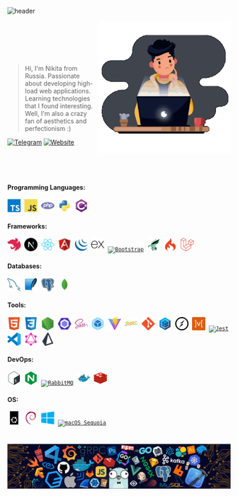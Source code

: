 ![header](https://capsule-render.vercel.app/api?type=blur&height=200&color=gradient&text=TS%20Cheers!&textBg=false&fontSize=36&reversal=false&section=header&animation=twinkling)

<img align="right" width="300" alt="GIF" src="https://github.com/destyk/destyk/blob/main/images/coding.gif"/>

<br />
<br />
<br />
<br />
<br />

>Hi, I'm Nikita from Russia. Passionate about developing high-load web applications. Learning technologies that I found interesting. Well, I'm also a crazy fan of aesthetics and perfectionism :)

[![Telegram](https://img.shields.io/badge/Telegram-blue?style=flat-square&logo=Telegram)](https://t.me/destykarpov) [![Website](https://img.shields.io/badge/Website-ED760E?style=flat-square&logo=About.me)](https://destyk.ru)

<br />
<br />
<br />

#### Programming Languages:
<div>
    <code><a href="https://www.typescriptlang.org/" target="_blank"><img src="https://github.com/devicons/devicon/blob/master/icons/typescript/typescript-original.svg" title="Typescript" alt="Typescript" width="30" height="30" /></a></code>&nbsp
    <code><a href="https://www.javascript.com/" target="_blank"><img src="https://github.com/devicons/devicon/blob/master/icons/javascript/javascript-original.svg" title="Javascript" alt="Javascript" width="30" height="30" /></a></code>&nbsp
    <code><a href="https://www.php.net/" target="_blank"><img src="https://github.com/devicons/devicon/blob/master/icons/php/php-plain.svg" title="PHP" alt="PHP" width="30" height="30" /></a></code>&nbsp
    <code><a href="https://www.python.org/" target="_blank"><img src="https://github.com/devicons/devicon/blob/master/icons/python/python-original.svg" title="Python" alt="Python" width="30" height="30" /></a></code>&nbsp
    <code><a href="https://dotnet.microsoft.com/en-us/languages/csharp" target="_blank"><img src="https://github.com/devicons/devicon/blob/master/icons/csharp/csharp-original.svg" title="C#" alt="C#" width="30" height="30" /></a></code>&nbsp
</div>

#### Frameworks:
<div>
    <code><a href="https://nestjs.com/" target="_blank"><img src="https://github.com/devicons/devicon/blob/master/icons/nestjs/nestjs-original.svg" title="Nest TS/JS" alt="Nest TS/JS" width="30" height="30" /></a></code>&nbsp
    <code><a href="https://nextjs.org/" target="_blank"><img src="https://github.com/devicons/devicon/blob/master/icons/nextjs/nextjs-original.svg" title="Next TS/JS" alt="Next TS/JS" width="30" height="30" /></a></code>&nbsp
    <code><a href="https://reactjs.org/" target="_blank"><img src="https://github.com/devicons/devicon/blob/master/icons/react/react-original.svg" title="React TS/JS" alt="React TS/JS" width="30" height="30" /></a></code>&nbsp
    <code><a href="https://angular.io/" target="_blank"><img src="https://github.com/devicons/devicon/blob/master/icons/angularjs/angularjs-original.svg" title="Angular" alt="Angular" width="30" height="30" /></a></code>&nbsp
    <code><a href="https://jquery.com/" target="_blank"><img src="https://github.com/devicons/devicon/blob/master/icons/jquery/jquery-original.svg" title="JQuery" alt="JQuery" width="30" height="30" /></a></code>&nbsp
    <code><a href="https://expressjs.com/" target="_blank"><img src="https://github.com/devicons/devicon/blob/master/icons/express/express-original.svg" title="Express JS" alt="Express JS" width="30" height="30" /></a></code>&nbsp
    <code><a href="https://getbootstrap.com/docs/3.4/javascript/" target="_blank"><img src="https://profilinator.rishav.dev/skills-assets/bootstrap-plain.svg" title="Bootstrap" alt="Bootstrap" width="30" height="30" /></a></code>&nbsp
    <code><a href="https://phalcon.io/" target="_blank"><img src="https://github.com/devicons/devicon/blob/master/icons/phalcon/phalcon-original.svg" title="PHP Phalcon" alt="PHP Phalcon" width="30" height="30" /></a></code>&nbsp
    <code><a href="https://codeigniter.com/" target="_blank"><img src="https://github.com/devicons/devicon/blob/master/icons/codeigniter/codeigniter-plain.svg" title="PHP CodeIgniter" alt="PHP CodeIgniter" width="30" height="30" /></a></code>&nbsp
    <code><a href="https://laravel.com/" target="_blank"><img src="https://github.com/devicons/devicon/blob/master/icons/laravel/laravel-original.svg" title="PHP Laravel" alt="PHP Laravel" width="30" height="30" /></a></code>&nbsp
</div>

#### Databases:
<div>
    <code><a href="https://mysql.com" target="_blank"><img src="https://github.com/devicons/devicon/blob/master/icons/mysql/mysql-original.svg" title="MySQL" alt="MySQL" width="30" height="30" /></a></code>&nbsp
    <code><a href="https://www.sqlite.org/" target="_blank"><img src="https://github.com/devicons/devicon/blob/master/icons/sqlite/sqlite-original.svg" title="SQLite" alt="SQLite" width="30" height="30" /></a></code>&nbsp
    <code><a href="https://postgresql.com" target="_blank"><img src="https://github.com/devicons/devicon/blob/master/icons/postgresql/postgresql-original.svg" title="PostgreSQL" alt="PostgreSQL" width="30" height="30" /></a></code>&nbsp
    <code><a href="https://mongodb.com" target="_blank"><img src="https://github.com/devicons/devicon/blob/master/icons/mongodb/mongodb-original.svg" title="mongodb" alt="mongodb" width="30" height="30" /></a></code>&nbsp
</div>

#### Tools:
<div>
    <code><a href="https://html.com/html5/" target="_blank"><img src="https://github.com/devicons/devicon/blob/master/icons/html5/html5-original.svg" title="HTML5" alt="HTML5" width="30" height="30" /></a></code>&nbsp
    <code><a href="https://developer.mozilla.org/en-US/docs/Web/CSS" target="_blank"><img src="https://github.com/devicons/devicon/blob/master/icons/css3/css3-original.svg" title="CSS" alt="CSS" width="30" height="30" /></a></code>&nbsp
    <code><a href="https://nodejs.org" target="_blank"><img src="https://github.com/devicons/devicon/blob/master/icons/nodejs/nodejs-original.svg" title="Node.js" alt="Node.js" width="30" height="30" /></a></code>&nbsp
    <code><a href="https://eslint.org" target="_blank"><img src="https://github.com/devicons/devicon/blob/master/icons/eslint/eslint-original.svg" title="ESLint" alt="ESLint" width="30" height="30" /></a></code>&nbsp;
    <code><a href="https://sass-lang.com" target="_blank"><img src="https://github.com/devicons/devicon/blob/master/icons/sass/sass-original.svg" title="SASS/SCSS" alt="SASS/SCSS" width="30" height="30" /></a></code>&nbsp;
    <code><a href="https://webpack.js.org" target="_blank"><img src="https://github.com/devicons/devicon/blob/master/icons/webpack/webpack-original.svg" title="Webpack" alt="Webpack" width="30" height="30" /></a></code>&nbsp;
    <code><a href="https://vitejs.dev" target="_blank"><img src="https://github.com/devicons/devicon/blob/master/icons/vitejs/vitejs-original.svg" title="ViteJS" alt="ViteJS" width="30" height="30" /></a></code>&nbsp;
    <code><a href="https://babeljs.io" target="_blank"><img src="https://github.com/devicons/devicon/blob/master/icons/babel/babel-original.svg" title="Babel" alt="Babel" width="30" height="30" /></a></code>&nbsp;
    <code><a href="https://git-scm.com" target="_blank"><img src="https://github.com/devicons/devicon/blob/master/icons/git/git-original.svg" title="Git" alt="Git" width="30" height="30" /></a></code>&nbsp
    <code><a href="https://sequelize.org" target="_blank"><img src="https://github.com/devicons/devicon/blob/master/icons/sequelize/sequelize-original.svg" title="Sequelize" alt="Sequelize" width="30" height="30" /></a></code>&nbsp
    <code><a href="https://socket.io" target="_blank"><img src="https://github.com/devicons/devicon/blob/master/icons/socketio/socketio-original.svg" title="Socket.IO" alt="Socket.IO" width="30" height="30" /></a></code>&nbsp
    <code><a href="https://mobx.js.org" target="_blank"><img src="https://github.com/devicons/devicon/blob/master/icons/mobx/mobx-plain.svg" title="MobX" alt="MobX" width="30" height="30" /></a></code>&nbsp
    <code><a href="https://www.jestjs.io/" target="_blank"><img src="https://profilinator.rishav.dev/skills-assets/jest.svg" title="Jest" alt="Jest" width="30" height="30" /></a></code>&nbsp
    <code><a href="https://code.visualstudio.com" target="_blank"><img src="https://github.com/devicons/devicon/blob/master/icons/vscode/vscode-original.svg" title="VSCode" alt="VSCode" width="30" height="30" /></a></code>&nbsp
    <code><a href="https://graphql.org" target="_blank"><img src="https://github.com/devicons/devicon/blob/master/icons/graphql/graphql-plain.svg" title="GraphQL" alt="GraphQL" width="30" height="30" /></a></code>&nbsp
    <code><a href="https://www.prisma.io" target="_blank"><img src="https://github.com/devicons/devicon/blob/master/icons/prisma/prisma-original.svg" title="Prisma" alt="Prisma" width="30" height="30" /></a></code>&nbsp
</div>

#### DevOps:
<div>
    <code><a href="https://www.gnu.org/software/bash/manual/bash.html" target="_blank"><img src="https://github.com/devicons/devicon/blob/master/icons/bash/bash-original.svg" title="Bash" alt="Bash" width="30" height="30" /></a></code>&nbsp
    <code><a href="https://nginx.org" target="_blank"><img src="https://github.com/devicons/devicon/blob/master/icons/nginx/nginx-original.svg" title="Nginx" alt="Nginx" width="30" height="30" /></a></code>&nbsp
    <code><a href="https://www.rabbitmq.com/" target="_blank"><img src="https://profilinator.rishav.dev/skills-assets/rabbitmq-icon.svg" title="RabbitMQ" alt="RabbitMQ" width="30" height="30" /></a></code>&nbsp
    <code><a href="https://docker.com" target="_blank"><img src="https://github.com/devicons/devicon/blob/master/icons/docker/docker-original.svg" title="Docker" alt="Docker" width="30" height="30" /></a></code>&nbsp
    <code><a href="https://redis.io" target="_blank"><img src="https://github.com/devicons/devicon/blob/master/icons/redis/redis-original.svg" title="Redis" alt="Redis" width="30" height="30" /></a></code>&nbsp
</div>

#### OS:
<div>
    <code><a href="https://ubuntu.com" target="_blank"><img src="https://github.com/devicons/devicon/blob/master/icons/ubuntu/ubuntu-plain.svg" title="Ubuntu" alt="Ubuntu" width="30" height="30" /></a></code>&nbsp
    <code><a href="https://debian.org" target="_blank"><img src="https://github.com/devicons/devicon/blob/master/icons/debian/debian-original.svg" title="Debian" alt="Debian" width="30" height="30" /></a></code>&nbsp
    <code><a href="https://windows.microsoft.com" target="_blank"><img src="https://github.com/devicons/devicon/blob/master/icons/windows8/windows8-original.svg" title="Windows" alt="Windows" width="30" height="30" /></a></code>&nbsp
    <code><a href="https://ru.wikipedia.org/wiki/MacOS" target="_blank"><img src="https://parsefiles.back4app.com/JPaQcFfEEQ1ePBxbf6wvzkPMEqKYHhPYv8boI1Rc/61f102b4024a1b52dd770031517a10a7_low_res_macOS_Sequoia.png" title="macOS Sequoia" alt="macOS Sequoia" width="30" height="30" /></a></code>&nbsp
</div>

#

![footer](https://github.com/destyk/destyk/blob/main/images/footer.webp)
